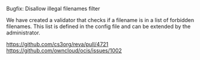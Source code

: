 Bugfix: Disallow illegal filenames filter

We have created a validator that checks if a filename is in a list of forbidden filenames.
This list is defined in the config file and can be extended by the administrator.

https://github.com/cs3org/reva/pull/4721
https://github.com/owncloud/ocis/issues/1002